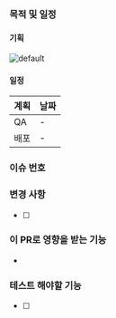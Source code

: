 ### 목적 및 일정
<!-- 내용을 입력해주세요 -->

#### 기획
![default](https://via.placeholder.com/600x240)

#### 일정
| 계획 | 날짜 |
| ---- | ---- |
| QA   | -    |
| 배포 | -    |

### 이슈 번호
<!-- 이슈를 등록해 주세요 -->



### 변경 사항
- [ ] <!-- 내용을 입력하세요 -->



### 이 PR로 영향을 받는 기능
- <!-- 내용을 입력하세요 -->



### 테스트 해야할 기능
- [ ] <!-- 내용을 입력하세요 -->
